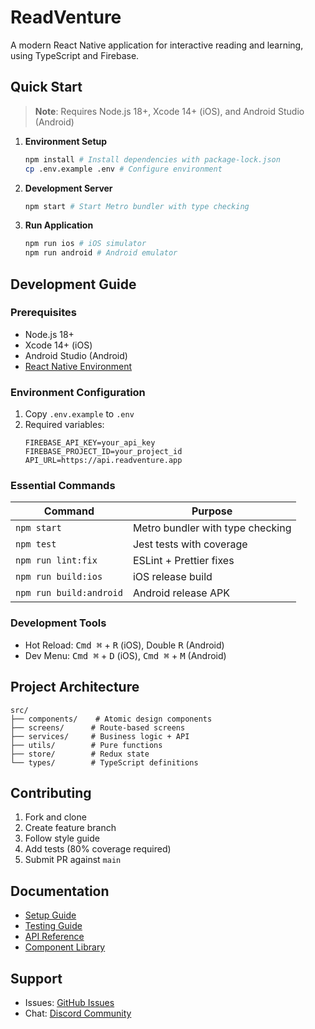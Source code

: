 # ReadVenture

A modern React Native application for interactive reading and learning, using TypeScript and Firebase.

## Quick Start

> **Note**: Requires Node.js 18+, Xcode 14+ (iOS), and Android Studio (Android)

1. **Environment Setup**
   ```bash
   npm install # Install dependencies with package-lock.json
   cp .env.example .env # Configure environment
   ```

2. **Development Server**
   ```bash
   npm start # Start Metro bundler with type checking
   ```

3. **Run Application**
   ```bash
   npm run ios # iOS simulator
   npm run android # Android emulator
   ```

## Development Guide

### Prerequisites

- Node.js 18+
- Xcode 14+ (iOS)
- Android Studio (Android)
- [React Native Environment](https://reactnative.dev/docs/environment-setup)

### Environment Configuration

1. Copy `.env.example` to `.env`
2. Required variables:
   ```properties
   FIREBASE_API_KEY=your_api_key
   FIREBASE_PROJECT_ID=your_project_id
   API_URL=https://api.readventure.app
   ```

### Essential Commands

| Command | Purpose |
|---------|----------|
| `npm start` | Metro bundler with type checking |
| `npm test` | Jest tests with coverage |
| `npm run lint:fix` | ESLint + Prettier fixes |
| `npm run build:ios` | iOS release build |
| `npm run build:android` | Android release APK |

### Development Tools

- Hot Reload: <kbd>Cmd ⌘</kbd> + <kbd>R</kbd> (iOS), Double <kbd>R</kbd> (Android)
- Dev Menu: <kbd>Cmd ⌘</kbd> + <kbd>D</kbd> (iOS), <kbd>Cmd ⌘</kbd> + <kbd>M</kbd> (Android)

## Project Architecture

```
src/
├── components/    # Atomic design components
├── screens/      # Route-based screens
├── services/     # Business logic + API
├── utils/        # Pure functions
├── store/        # Redux state
└── types/        # TypeScript definitions
```

## Contributing

1. Fork and clone
2. Create feature branch
3. Follow style guide
4. Add tests (80% coverage required)
5. Submit PR against `main`

## Documentation

- [Setup Guide](docs/setup.md)
- [Testing Guide](docs/testing.md)
- [API Reference](docs/api.md)
- [Component Library](docs/components.md)

## Support

- Issues: [GitHub Issues](https://github.com/org/readventure/issues)
- Chat: [Discord Community](https://discord.gg/readventure)
